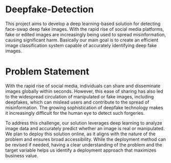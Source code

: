# Deepfake-Detection
This project aims to develop a deep learning-based solution for detecting face-swap deep fake images. With the rapid rise of social media platforms, fake or edited images are increasingly being used to spread misinformation, causing significant harm. Basically our main goal is to create an efficient image classification system capable of accurately identifying deep fake images. 
# Problem Statement
With the rapid rise of social media, individuals can share and disseminate images globally within seconds. However, this ease of sharing has also led to the widespread circulation of manipulated or fake images, including deepfakes, which can mislead users and contribute to the spread of misinformation. The growing sophistication of deepfake technology makes it increasingly difficult for the human eye to detect such forgeries.

To address this challenge, our solution leverages deep learning to analyze image data and accurately predict whether an image is real or manipulated. We plan to deploy this solution online, as it aligns with the nature of the problem and ensures broad accessibility. While the deployment method can be revised if needed, having a clear understanding of the problem and the target variable helps us identify a deployment approach that maximizes business value.
